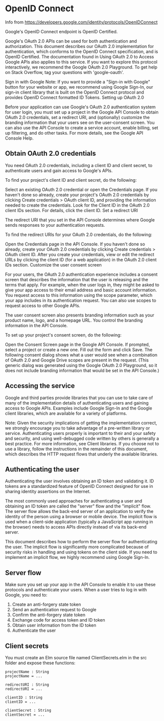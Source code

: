 # OpenID Connect

Info from https://developers.google.com/identity/protocols/OpenIDConnect

Google's OpenID Connect endpoint is OpenID Certified.

Google's OAuth 2.0 APIs can be used for both authentication and authorization. This document describes our OAuth 2.0 implementation for authentication, which conforms to the OpenID Connect specification, and is OpenID Certified. The documentation found in Using OAuth 2.0 to Access Google APIs also applies to this service. If you want to explore this protocol interactively, we recommend the Google OAuth 2.0 Playground. To get help on Stack Overflow, tag your questions with 'google-oauth'.

Sign in with Google Note: If you want to provide a "Sign-in with Google" button for your website or app, we recommend using Google Sign-In, our sign-in client library that is built on the OpenID Connect protocol and provides OpenID Connect formatted ID Tokens.
Setting up OAuth 2.0

Before your application can use Google's OAuth 2.0 authentication system for user login, you must set up a project in the Google API Console to obtain OAuth 2.0 credentials, set a redirect URI, and (optionally) customize the branding information that your users see on the user-consent screen. You can also use the API Console to create a service account, enable billing, set up filtering, and do other tasks. For more details, see the Google API Console Help.

## Obtain OAuth 2.0 credentials

You need OAuth 2.0 credentials, including a client ID and client secret, to authenticate users and gain access to Google's APIs.

To find your project's client ID and client secret, do the following:

Select an existing OAuth 2.0 credential or open the Credentials page.
If you haven't done so already, create your project's OAuth 2.0 credentials by clicking Create credentials > OAuth client ID, and providing the information needed to create the credentials.
Look for the Client ID in the OAuth 2.0 client IDs section. For details, click the client ID.
Set a redirect URI

The redirect URI that you set in the API Console determines where Google sends responses to your authentication requests.

To find the redirect URIs for your OAuth 2.0 credentials, do the following:

Open the Credentials page in the API Console.
If you haven't done so already, create your OAuth 2.0 credentials by clicking Create credentials > OAuth client ID.
After you create your credentials, view or edit the redirect URLs by clicking the client ID (for a web application) in the OAuth 2.0 client IDs section.
Customize the user consent screen

For your users, the OAuth 2.0 authentication experience includes a consent screen that describes the information that the user is releasing and the terms that apply. For example, when the user logs in, they might be asked to give your app access to their email address and basic account information. You request access to this information using the scope parameter, which your app includes in its authentication request. You can also use scopes to request access to other Google APIs.

The user consent screen also presents branding information such as your product name, logo, and a homepage URL. You control the branding information in the API Console.

To set up your project's consent screen, do the following:

Open the Consent Screen page in the Google API Console. If prompted, select a project or create a new one.
Fill out the form and click Save.
The following consent dialog shows what a user would see when a combination of OAuth 2.0 and Google Drive scopes are present in the request. (This generic dialog was generated using the Google OAuth 2.0 Playground, so it does not include branding information that would be set in the API Console.)

## Accessing the service

Google and third parties provide libraries that you can use to take care of many of the implementation details of authenticating users and gaining access to Google APIs. Examples include Google Sign-In and the Google client libraries, which are available for a variety of platforms.

Note: Given the security implications of getting the implementation correct, we strongly encourage you to take advantage of a pre-written library or service. Authenticating users properly is important to their and your safety and security, and using well-debugged code written by others is generally a best practice. For more information, see Client libraries.
If you choose not to use a library, follow the instructions in the remainder of this document, which describes the HTTP request flows that underly the available libraries.

## Authenticating the user

Authenticating the user involves obtaining an ID token and validating it. ID tokens are a standardized feature of OpenID Connect designed for use in sharing identity assertions on the Internet.

The most commonly used approaches for authenticating a user and obtaining an ID token are called the "server" flow and the "implicit" flow. The server flow allows the back-end server of an application to verify the identity of the person using a browser or mobile device. The implicit flow is used when a client-side application (typically a JavaScript app running in the browser) needs to access APIs directly instead of via its back-end server.

This document describes how to perform the server flow for authenticating the user. The implicit flow is significantly more complicated because of security risks in handling and using tokens on the client side. If you need to implement an implicit flow, we highly recommend using Google Sign-In.

## Server flow

Make sure you set up your app in the API Console to enable it to use these protocols and authenticate your users. When a user tries to log in with Google, you need to:

1. Create an anti-forgery state token
2. Send an authentication request to Google
3. Confirm the anti-forgery state token
4. Exchange code for access token and ID token
5. Obtain user information from the ID token
6. Authenticate the user

## Client secrets

You must create an Elm source file named ClientSecrets.elm in the src
folder and expose these functions:

```
projectName : String
projectName = ...

redirectURI : String
redirectURI = ...

clientID : String
clientID = ...

clientSecret : String
clientSecret = ...
```
